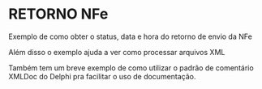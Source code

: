 # RETORNO NFe
Exemplo de como obter o status, data e hora do retorno de envio da NFe

Além disso o exemplo ajuda a ver como processar arquivos XML

Também tem um breve exemplo de como utilizar o padrão de comentário XMLDoc do Delphi pra facilitar o uso de documentação.
